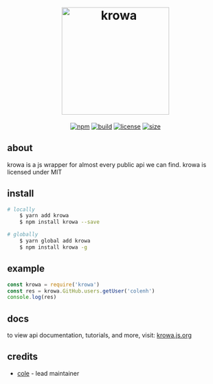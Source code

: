 <h1 align="center">
    <img src="https://raw.githubusercontent.com/colenh/krowa/main/docs_include/banner.svg" alt="krowa" width="250"/>
    <br>
</h1>

<p align="center">
    <a href="https://www.npmjs.com/package/krowa"><img src="https://img.shields.io/badge/package-krowa-%234f2218?style=for-the-badge" style="max-width:100%;" alt="npm"></a>
    <a href="https://travis-ci.com/colenh/krowa"><img src="https://img.shields.io/travis/com/colenh/krowa?color=%234f2218&style=for-the-badge" style="max-width:100%;" alt="build"/></a>
    <a href="https://github.com/colenh/krowa/blob/main/LICENSE"><img src="https://img.shields.io/github/license/colenh/krowa?color=4f2218&style=for-the-badge" style="max-width:100%;" alt="license"></a>
    <a href="https://github.com/colenh/krowa"><img src="https://img.shields.io/github/languages/code-size/colenh/krowa?color=4f2218&style=for-the-badge" style="max-width:100%;" alt="size"></a>
</p>

## about

krowa is a js wrapper for almost every public api we can find. krowa is licensed under MIT

## install

```bash
# locally
    $ yarn add krowa
    $ npm install krowa --save

# globally
    $ yarn global add krowa
    $ npm install krowa -g
```

## example

```js
const krowa = require('krowa')
const res = krowa.GitHub.users.getUser('colenh')
console.log(res)
```

## docs

to view api documentation, tutorials, and more, visit: [krowa.js.org](https://krowa.js.org/)

## credits

* [cole](https://github.com/colenh) - lead maintainer

